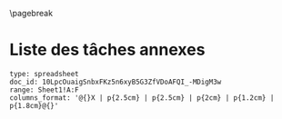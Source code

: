 \pagebreak

# Liste des tâches annexes

```google-drive
type: spreadsheet
doc_id: 10LpcOuaigSnbxFKz5n6xyB5G3ZfVDoAFQI_-MDigM3w
range: Sheet1!A:F
columns_format: '@{}X | p{2.5cm} | p{2.5cm} | p{2cm} | p{1.2cm} | p{1.8cm}@{}'
```

